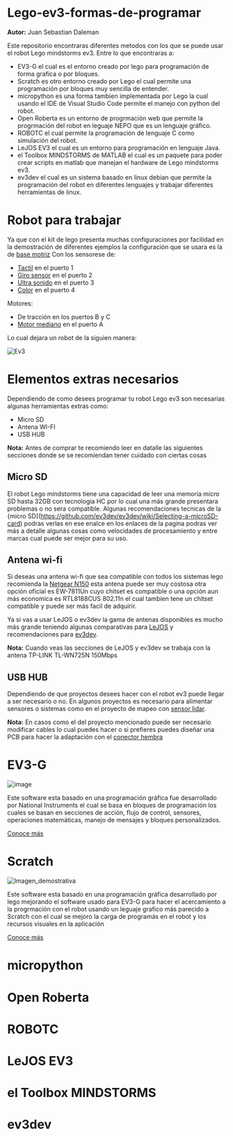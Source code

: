 # Lego-ev3-formas-de-programar
**Autor:** Juan Sebastian Daleman 

Este repositorio encontraras diferentes metodos con los que se puede usar el robot Lego mindstorms ev3. Entre lo que encontraras a:
- EV3-G el cual es el entorno creado por lego para programación de forma grafica o por bloques.
- Scratch es otro entorno creado por Lego el cual permite una programación por bloques muy sencilla de entender.
- micropython es una forma tambien implementada por Lego la cual usando el IDE de Visual Studio Code permite el manejo con python del robot.
- Open Roberta es un entorno de progrmación web que permite la progrmación del robot en leguaje NEPO que es un lenguaje gráfico.
- ROBOTC el cual permite la programación de lenguaje C como simulación del robot.
- LeJOS EV3 el cual es un entorno para programación en lenguaje Java.
- el Toolbox MINDSTORMS de MATLAB el cual es un paquete para poder crear scripts en matlab que manejan el hardware de Lego mindstorms ev3.
- ev3dev el cual es un sistema basado en linux debian que permite la programación del robot en diferentes lenguajes y trabajar diferentes herramientas de linux.

# Robot para trabajar
Ya que con el kit de lego presenta muchas configuraciones por facilidad en la demostración de diferentes ejemplos la configuración que se usara es la de [base motriz](https://assets.education.lego.com/v3/assets/blt293eea581807678a/blt6e7360758df8f1ea/5ec7c6dd2238e044d39d24b0/ev3-rem-driving-base.pdf?locale=es-es)
Con los sensorese de:
- [Tactil](https://assets.education.lego.com/v3/assets/blt293eea581807678a/blt21b1ad4aeb504517/5ec6621356542b5199dba9df/ev3-touch-sensor-driving-base.pdf?locale=es-mx) en el puerto 1
- [Giro sensor](https://assets.education.lego.com/v3/assets/blt293eea581807678a/blt92a6038ac499624e/5ec638edf555a0037565aa22/ev3-gyro-sensor-driving-base.pdf?locale=es-es) en el puerto 2
- [Ultra sonido](https://assets.education.lego.com/v3/assets/blt293eea581807678a/bltedef29b6f889ec04/5ec7bfe42de1237ddb71fd6a/ev3-ultrasonic-sensor-driving-base.pdf?locale=es-mx) en el puerto 3
- [Color](https://assets.education.lego.com/v3/assets/blt293eea581807678a/bltb5bea28afb585684/5ec7c907cd4cf750c888fad6/ev3-rem-color-sensor-down-driving-base.pdf?locale=es-mx) en el puerto 4

Motores:
- De tracción en los puertos B y C
- [Motor mediano](https://assets.education.lego.com/v3/assets/blt293eea581807678a/blt5c3aa94ebe1a56ac/5ec7c08df1de13036f79abf7/ev3-medium-motor-driving-base.pdf?locale=es-mx) en el puerto A

Lo cual dejara un robot de la siguien manera:

![Ev3](https://github.com/JSDaleman/Lego-ev3-formas-de-programar/assets/70998067/9ec99b21-3901-43e4-9654-21d5d1aeb689)

# Elementos extras necesarios

Dependiendo de como desees programar tu robot Lego ev3 son necesarias algunas herramientas extras como:
- Micro SD
- Antena WI-FI
- USB HUB

**Nota:** Antes de comprar te recomiendo leer en datalle las siguientes secciones donde se se recomiendan tener cuidado con ciertas cosas

## Micro SD
El robot Lego mindstorms tiene una capacidad de leer una memoria micro SD hasta 32GB con tecnologia HC por lo cual una más grande presentara problemas o no sera compatible. Algunas recomendaciones tecnicas de la {micro SD](https://github.com/ev3dev/ev3dev/wiki/Selecting-a-microSD-card) podras verlas en ese enalce en los enlaces de la pagina podras ver más a detalle algunas cosas como velocidades de procesamiento y entre marcas cual puede ser mejor para su uso.

## Antena wi-fi
Si deseas una antena wi-fi que sea compatible con todos los sistemas lego recomienda la [Netgear N150](https://www.lego.com/es-es/service/help/mindstorms_ev3_sets/mindstorms_ev3/mindstorms_ev3/connecting-your-lego-mindstorms-ev3-to-wi-fi-kA009000001dcjmCAA) esta antena puede ser muy costosa otra opción oficial es EW-7811Un cuyo chitset es compatible o una opción aun más economica es RTL8188CUS 802.11n el cual tambien tene un chitset compatible y puede ser más facil de adquirir. 

Ya si vas a usar LeJOS o ev3dev la gama de antenas disponibles es mucho más grande teniendo algunas comparativas para [LeJOS](https://lejosnews.wordpress.com/2015/02/03/comparing-wifi-adapters/) y recomendaciones para [ev3dev](https://github.com/ev3dev/ev3dev/wiki/USB-Wi-Fi-Dongles).

**Nota:** Cuando veas las secciones de LeJOS y ev3dev se trabaja con la antena TP-LINK TL-WN725N 150Mbps

## USB HUB
Dependiendo de que proyectos desees hacer con el robot ev3 puede llegar a ser necesario o no. En algunos proyectos es necesario para alimentar sensores o sistemas como en el proyecto de mapeo con [sensor lidar](https://www.ev3dev.org/projects/2016/08/07/Mapping/).

**Nota:** En casos como el del proyecto mencionado puede ser necesario modificar cables lo cual puedes hacer o si prefieres puedes diseñar una PCB para hacer la adaptación con el [conector hembra](https://es.aliexpress.com/item/1005006719724490.html?spm=a2g0o.productlist.main.51.36c5TCqaTCqaU9&algo_pvid=b9375f0f-a6b0-443f-833c-dac1e098fae9&algo_exp_id=b9375f0f-a6b0-443f-833c-dac1e098fae9-25&pdp_npi=4%40dis%21COP%212125.29%211059.94%21%21%213.93%211.96%21%402103297417159717785081762eeb32%2112000038087232559%21sea%21CO%213174043039%21AB&curPageLogUid=qOCUA5WVkecq&utparam-url=scene%3Asearch%7Cquery_from%3A)

# EV3-G

![image](https://github.com/JSDaleman/Lego-ev3-formas-de-programar/assets/70998067/9192525b-cc8c-40f6-b059-2c73236f5703)

Este software esta basado en una programación gráfica fue desarrollado por National Instruments el cual se basa en bloques de programación los cuales se basan en secciones de acción, flujo de control, sensores, operaciones matemáticas, manejo de mensajes y bloques personalizados.

[Conoce más](https://github.com/JSDaleman/Lego-ev3-formas-de-programar/blob/main/EV3-G/EV3-G.md)

# Scratch

![Imagen_demostrativa](https://github.com/JSDaleman/Lego-ev3-formas-de-programar/assets/70998067/1029098f-3283-4655-a401-8a2dad91a4c3)

Este software esta basado en una programación gráfica desarrollado por lego mejorando el software usado para EV3-G para hacer el acercamiento a la progrmación con el robot usando un leguaje grafico más parecido a Scratch con el cual se mejoro la carga de programás en el robot y los recursos visuales en la aplicación

[Conoce más](https://github.com/JSDaleman/Lego-ev3-formas-de-programar/blob/main/Scratch/Scratch.md)

# micropython

# Open Roberta

# ROBOTC

# LeJOS EV3

# el Toolbox MINDSTORMS

# ev3dev


